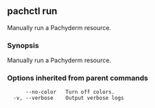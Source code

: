## pachctl run

Manually run a Pachyderm resource.

### Synopsis


Manually run a Pachyderm resource.

### Options inherited from parent commands

```
      --no-color   Turn off colors.
  -v, --verbose    Output verbose logs
```

